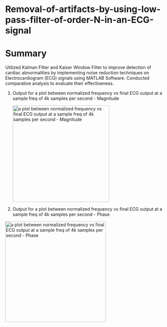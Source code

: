 # Removal-of-artifacts-by-using-low-pass-filter-of-order-N-in-an-ECG-signal

# Summary

Utilized Kalman Filter and Kaiser Window Filter to improve detection of cardiac abnormalities by implementing noise reduction techniques on Electrocardiogram (ECG) signals using MATLAB Software. Conducted comparative analysis to evaluate their effectiveness.

1. Output for a plot between normalized frequency vs final ECG output at a sample freq of 4k samples per second - Magnitude

   <img width="308" alt="a plot between normalized frequency vs final ECG output at a sample freq of 4k samples per second - Magnitude" src="https://github.com/user-attachments/assets/27b10f6b-7b94-4433-872a-136fa118f5cc">

2.  Output for a plot between normalized frequency vs final ECG output at a sample freq of 4k samples per second - Phase

   <img width="321" alt="a plot between normalized frequency vs final ECG output at a sample freq of 4k samples per second - Phase" src="https://github.com/user-attachments/assets/0b9daeb0-8302-4c59-ae3f-4f299d814db6">
